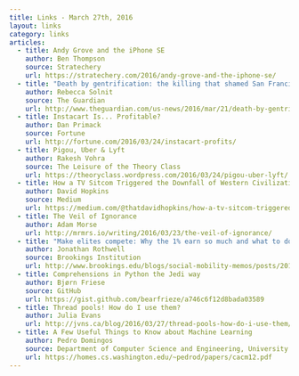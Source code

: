 ```yaml
---
title: Links - March 27th, 2016
layout: links
category: links
articles:
  - title: Andy Grove and the iPhone SE
    author: Ben Thompson
    source: Stratechery
    url: https://stratechery.com/2016/andy-grove-and-the-iphone-se/
  - title: "Death by gentrification: the killing that shamed San Francisco"
    author: Rebecca Solnit
    source: The Guardian
    url: http://www.theguardian.com/us-news/2016/mar/21/death-by-gentrification-the-killing-that-shamed-san-francisco
  - title: Instacart Is... Profitable?
    author: Dan Primack
    source: Fortune
    url: http://fortune.com/2016/03/24/instacart-profits/
  - title: Pigou, Uber & Lyft
    author: Rakesh Vohra
    source: The Leisure of the Theory Class
    url: https://theoryclass.wordpress.com/2016/03/24/pigou-uber-lyft/
  - title: How a TV Sitcom Triggered the Downfall of Western Civilization
    author: David Hopkins
    source: Medium
    url: https://medium.com/@thatdavidhopkins/how-a-tv-sitcom-triggered-the-downfall-of-western-civilization-336e8ccf7dd0#.v1j1w4l92
  - title: The Veil of Ignorance
    author: Adam Morse
    url: http://mrmrs.io/writing/2016/03/23/the-veil-of-ignorance/
  - title: "Make elites compete: Why the 1% earn so much and what to do about it"
    author: Jonathan Rothwell
    source: Brookings Institution
    url: http://www.brookings.edu/blogs/social-mobility-memos/posts/2016/03/25-make-elites-compete-why-one-percent-earn-so-much-rothwell
  - title: Comprehensions in Python the Jedi way
    author: Bjørn Friese
    source: GitHub
    url: https://gist.github.com/bearfrieze/a746c6f12d8bada03589
  - title: Thread pools! How do I use them?
    author: Julia Evans
    url: http://jvns.ca/blog/2016/03/27/thread-pools-how-do-i-use-them/
  - title: A Few Useful Things to Know about Machine Learning
    author: Pedro Domingos
    source: Department of Computer Science and Engineering, University of Washington
    url: https://homes.cs.washington.edu/~pedrod/papers/cacm12.pdf
---
```

